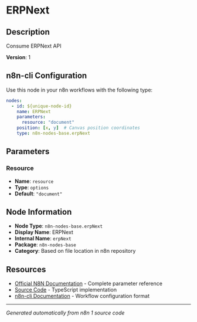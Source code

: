 # ERPNext

## Description

Consume ERPNext API

**Version**: 1

## n8n-cli Configuration

Use this node in your n8n workflows with the following type:

```yaml
nodes:
  - id: ${unique-node-id}
    name: ERPNext
    parameters:
      resource: "document"
    position: [x, y]  # Canvas position coordinates
    type: n8n-nodes-base.erpNext
```

## Parameters

### Resource

- **Name**: `resource`
- **Type**: `options`
- **Default**: `"document"`


## Node Information

- **Node Type**: `n8n-nodes-base.erpNext`
- **Display Name**: ERPNext
- **Internal Name**: `erpNext`
- **Package**: `n8n-nodes-base`
- **Category**: Based on file location in n8n repository

## Resources

- [Official N8N Documentation](https://docs.n8n.io/integrations/builtin/app-nodes/n8n-nodes-base.erpnext/) - Complete parameter reference
- [Source Code](https://github.com/n8n-io/n8n/blob/master/packages/nodes-base/nodes/ERPNext/ERPNext.node.ts) - TypeScript implementation
- [n8n-cli Documentation](https://github.com/edenreich/n8n-cli) - Workflow configuration format

---
*Generated automatically from n8n 1 source code*
